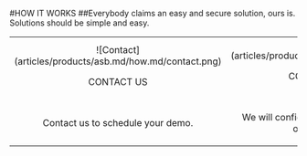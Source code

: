 #HOW IT WORKS
##Everybody claims an easy and secure solution, ours is.<br/>Solutions should be simple and easy.<br/>

|   |   |   |
|:------:|:----------:|:----------:|
| ![Contact] (articles/products/asb.md/how.md/contact.png)<p class="how-title">CONTACT US</p><br/><p class="how-description">Contact us to schedule your demo.</p> | ![Configure] (articles/products/asb.md/how.md/configure.png)<p class="how-title">CONFIGURE & INSTALL</p><br/><p class="how-description">We will configure the API Service Bus to your organization's needs.</p> | ![Done] (articles/products/asb.md/how.md/done.png)<p class="how-title">YAY! DONE</p><br/><p class="how-description">Sit back and let ASB manage the flow of your APIs.</p > |